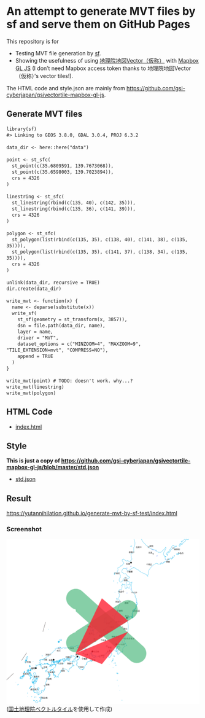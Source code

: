 
<!-- README.md is generated from README.Rmd. Please edit that file -->

An attempt to generate MVT files by sf and serve them on GitHub Pages
=====================================================================

This repository is for

-   Testing MVT file generation by
    [sf](https://github.com/r-spatial/sf/).
-   Showing the usefulness of using
    [地理院地図Vector（仮称）](https://maps.gsi.go.jp/vector/) with
    [Mapbox GL JS](https://github.com/mapbox/mapbox-gl-js) (I don’t need
    Mapbox access token thanks to 地理院地図Vector（仮称）’s vector
    tiles!).

The HTML code and style.json are mainly from
<a href="https://github.com/gsi-cyberjapan/gsivectortile-mapbox-gl-js" class="uri">https://github.com/gsi-cyberjapan/gsivectortile-mapbox-gl-js</a>.

Generate MVT files
------------------

    library(sf)
    #> Linking to GEOS 3.8.0, GDAL 3.0.4, PROJ 6.3.2

    data_dir <- here::here("data")

    point <- st_sfc(
      st_point(c(35.6809591, 139.7673068)),
      st_point(c(35.6598003, 139.7023894)),
      crs = 4326
    )

    linestring <- st_sfc(
      st_linestring(rbind(c(135, 40), c(142, 35))),
      st_linestring(rbind(c(135, 36), c(141, 39))),
      crs = 4326
    )

    polygon <- st_sfc(
      st_polygon(list(rbind(c(135, 35), c(138, 40), c(141, 38), c(135, 35)))),
      st_polygon(list(rbind(c(135, 35), c(141, 37), c(138, 34), c(135, 35)))),
      crs = 4326
    )

    unlink(data_dir, recursive = TRUE)
    dir.create(data_dir)

    write_mvt <- function(x) {
      name <- deparse(substitute(x))
      write_sf(
        st_sf(geometry = st_transform(x, 3857)),
        dsn = file.path(data_dir, name),
        layer = name,
        driver = "MVT",
        dataset_options = c("MINZOOM=4", "MAXZOOM=9", "TILE_EXTENSION=mvt", "COMPRESS=NO"),
        append = TRUE
      )
    }

    write_mvt(point) # TODO: doesn't work. why...?
    write_mvt(linestring)
    write_mvt(polygon)

HTML Code
---------

-   [index.html](index.html)

Style
-----

**This is just a copy of
<a href="https://github.com/gsi-cyberjapan/gsivectortile-mapbox-gl-js/blob/master/std.json" class="uri">https://github.com/gsi-cyberjapan/gsivectortile-mapbox-gl-js/blob/master/std.json</a>**

-   [std.json](std.json)

Result
------

<a href="https://yutannihilation.github.io/generate-mvt-by-sf-test/index.html" class="uri">https://yutannihilation.github.io/generate-mvt-by-sf-test/index.html</a>

### Screenshot

![](./screenshot.png)
([国土地理院ベクトルタイル](https://github.com/gsi-cyberjapan/vector-tile-experiment)を使用して作成)
